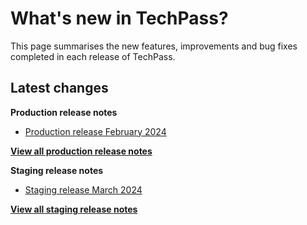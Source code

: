# What's new in TechPass?

This page summarises the new features, improvements and bug fixes completed in each release of TechPass.

## Latest changes

**Production release notes**
- [Production release February 2024](whats-new/production-release-notes?id=february-2024)

 [**View all production release notes**](/whats-new/production-release-notes)


**Staging release notes**
- [Staging release March 2024](whats-new/staging-release-notes?id=march-2024)

 [**View all staging release notes**](/whats-new/staging-release-notes)
